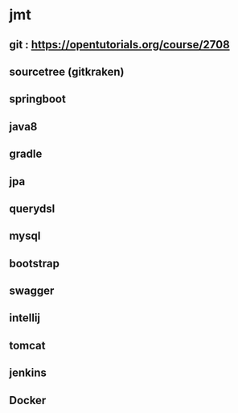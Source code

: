 # jmt


## git : https://opentutorials.org/course/2708

## sourcetree (gitkraken)

## springboot

## java8

## gradle

## jpa

## querydsl

## mysql

## bootstrap

## swagger

## intellij

## tomcat

## jenkins

## Docker
